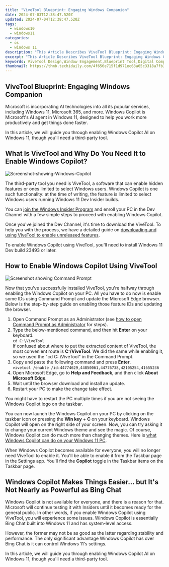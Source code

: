 ```yaml
---
title: "ViveTool Blueprint: Engaging Windows Companion"
date: 2024-07-03T12:38:47.520Z
updated: 2024-07-04T12:38:47.520Z
tags:
  - windows10
  - windows11
categories:
  - os
  - windows 11
description: "This Article Describes ViveTool Blueprint: Engaging Windows Companion"
excerpt: "This Article Describes ViveTool Blueprint: Engaging Windows Companion"
keywords: ViveTool Design,Window Engagement,Blueprint Tool,Digital Companions,Interactive UI,Innovative Tools,Windows Enhancement
thumbnail: https://thmb.techidaily.com/4f656e715f1d971ec63a65c3318a7fb3ef54198880a460fef17224e3b3660509.jpg
---
```


## ViveTool Blueprint: Engaging Windows Companion

 Microsoft is incorporating AI technologies into all its popular services, including Windows 11, Microsoft 365, and more. Windows Copilot is Microsoft's AI agent in Windows 11, designed to help you work more productively and get things done faster.

 In this article, we will guide you through enabling Windows Copilot AI on Windows 11, though you'll need a third-party tool.

## What Is ViveTool and Why Do You Need It to Enable Windows Copilot?

![Screenshot-showing-Windows-Copilot](https://static1.makeuseofimages.com/wordpress/wp-content/uploads/2023/07/windows-copilot.jpg)

 The third-party tool you need is ViveTool, a software that can enable hidden features or ones limited to select Windows users. Windows Copilot is one such functionality: at the time of writing, the feature is limited to select Windows users running Windows 11 Dev Insider builds.

 You can [join the Windows Insider Program](https://www.makeuseof.com/windows-11-beta-how-to-download/) and enroll your PC in the Dev Channel with a few simple steps to proceed with enabling Windows Copilot.

 Once you've joined the Dev Channel, it's time to download the ViveTool. To help you with the process, we have a detailed guide on [downloading and using ViveTool to enable unreleased features](http://www.makeuseof.com/vivetool-windows-guide/).

 To enable Windows Copilot using ViveTool, you'll need to install Windows 11 Dev build 23493 or later.

## How to Enable Windows Copilot Using ViveTool
![Screenshot showing Command Prompt](https://static1.makeuseofimages.com/wordpress/wp-content/uploads/2023/07/command-prompt-enabling-windows-copilot.jpg)

 Now that you've successfully installed ViveTool, you're halfway through enabling the Windows Copilot on your PC. All you have to do now is enable some IDs using Command Prompt and update the Microsoft Edge browser. Below is the step-by-step guide on enabling those feature IDs and updating the browser.

1. Open Command Prompt as an Administrator (see [how to open Command Prompt as Administrator](https://www.makeuseof.com/windows-run-command-prompt-admin/) for steps).
2. Type the below-mentioned command, and then hit **Enter** on your keyboard.  
`cd C:\ViveTool`  
 If confused about where to put the extracted content of ViveTool, the most convenient route is **C:/ViveTool**. We did the same while enabling it, so we used the "cd C: \\ViveTool" in the Command Prompt.
3. Copy and paste the following command and press **Enter**.  
`vivetool /enable /id:44774629,44850061,44776738,42105254,41655236`
4. Open Microsoft Edge, go to **Help and Feedback**, and then click **About Microsoft Edge**.
5. Wait until the browser download and install an update.
6. Restart your PC to make the change take effect.

 You might have to restart the PC multiple times if you are not seeing the Windows Copilot logo on the taskbar.

 You can now launch the Windows Copilot on your PC by clicking on the taskbar icon or pressing the **Win key** \+ **C** on your keyboard. Windows Copilot will open on the right side of your screen. Now, you can try asking it to change your current Windows theme and see the magic. Of course, Windows Copilot can do much more than changing themes. Here is [what Windows Copilot can do on your Windows 11 PC](https://www.makeuseof.com/windows-copilot-mean-windows-11-users/).

 When Windows Copilot becomes available for everyone, you will no longer need ViveTool to enable it. You'll be able to enable it from the Taskbar page in the Settings app. You'll find the **Copilot** toggle in the Taskbar items on the Taskbar page.

## Windows Copilot Makes Things Easier... but It's Not Nearly as Powerful as Bing Chat

 Windows Copilot is not available for everyone, and there is a reason for that. Microsoft will continue testing it with Insiders until it becomes ready for the general public. In other words, if you enable Windows Copilot using ViveTool, you will experience some issues. Windows Copilot is essentially Bing Chat built into Windows 11 and has system-level access.

 However, the former may not be as good as the latter regarding stability and performance. The only significant advantage Windows Copilot has over Bing Chat is it can control Windows 11's settings.

 In this article, we will guide you through enabling Windows Copilot AI on Windows 11, though you'll need a third-party tool.



<ins class="adsbygoogle"
      style="display:block"
      data-ad-client="ca-pub-7571918770474297"
      data-ad-slot="8358498916"
      data-ad-format="auto"
      data-full-width-responsive="true"></ins>